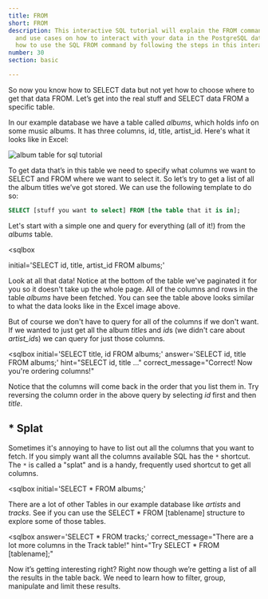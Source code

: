 ```yaml
---
title: FROM
short: FROM
description: This interactive SQL tutorial will explain the FROM command with syntax
  and use cases on how to interact with your data in the PostgreSQL database. Learn
  how to use the SQL FROM command by following the steps in this interactive tutorial.
number: 30
section: basic

---
```

So now you know how to SELECT data but not yet how to choose where to get that data FROM.  Let’s get into the real stuff and SELECT data FROM a specific table.  

In our example database we have a table called *albums*, which holds info on some music albums.  It has three columns, id, title, artist_id.  Here's what it looks like in Excel:

![album table for sql tutorial](/assets/images/learn-sql/sql-tutorial-albumtable.png)

To get data that’s in this table we need to specify what columns we want to SELECT and FROM where we want to select it.  So let’s try to get a list of all the album titles we’ve got stored.  We can use the following template to do so:

```sql
SELECT [stuff you want to select] FROM [the table that it is in];
```
Let's start with a simple one and query for everything (all of it!) from the *albums* table.

<sqlbox
        
  initial='SELECT id, title, artist_id FROM albums;'
></sqlbox>

Look at all that data!  Notice at the bottom of the table we've paginated it for you so it doesn't take up the whole page.  All of the columns and rows in the table *albums* have been fetched.  You can see the table above looks similar to what the data looks like in the Excel image above.

But of course we don't have to query for all of the columns if we don't want. If we wanted to just get all the album *title*s and *id*s (we didn't care about *artist_id*s) we can query for just those columns.  

<sqlbox
  initial='SELECT title, id FROM albums;'
  answer='SELECT id, title FROM albums;'
  hint="SELECT id, title ..."
  correct_message="Correct!  Now you're ordering columns!"
></sqlbox>

Notice that the columns will come back in the order that you list them in.  Try reversing the column order in the above query by selecting *id* first and then *title*.

## \* Splat

Sometimes it's annoying to have to list out all the columns that you want to fetch.  If you simply want all the columns available SQL has the `*` shortcut.  The `*` is called a "splat" and is a handy, frequently used shortcut to get all columns.

<sqlbox
  initial='SELECT * FROM albums;'
></sqlbox>

There are a lot of other Tables in our example database like *artists* and *tracks*.  See if you can use the SELECT * FROM [tablename] structure to explore some of those tables.

<sqlbox
  answer='SELECT * FROM tracks;'
  correct_message="There are a lot more columns in the Track table!"
  hint="Try SELECT * FROM [tablename];"
></sqlbox>

Now it’s getting interesting right?  Right now though we’re getting a list of all the results in the table back.  We need to learn how to filter, group, manipulate and limit these results.